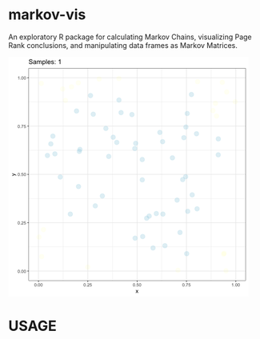 # markov-vis
An exploratory R package for calculating Markov Chains, visualizing Page Rank conclusions, and manipulating data frames as Markov Matrices.

![alt text](https://github.com/jackson-ohanian/Pi-MonteCarlo/blob/main/sampling1.1.gif?raw=true) 

# USAGE
